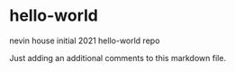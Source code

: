 # hello-world
nevin house initial 2021 hello-world repo

Just adding an additional comments to this markdown file.
